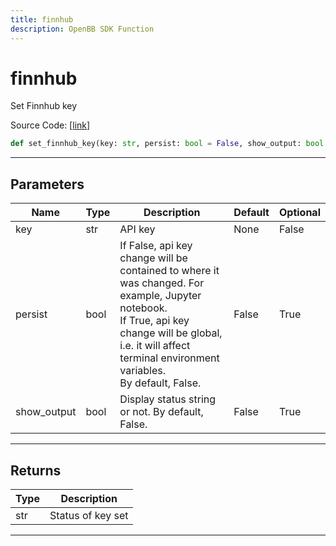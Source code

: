 ```yaml
---
title: finnhub
description: OpenBB SDK Function
---
```


# finnhub

Set Finnhub key

Source Code: [[link](https://github.com/OpenBB-finance/OpenBBTerminal/tree/main/openbb_terminal/keys_model.py#L755)]

```python
def set_finnhub_key(key: str, persist: bool = False, show_output: bool = False) -> str
```

---

## Parameters

| Name | Type | Description | Default | Optional |
| ---- | ---- | ----------- | ------- | -------- |
| key | str | API key | None | False |
| persist | bool | If False, api key change will be contained to where it was changed. For example, Jupyter notebook.<br/>If True, api key change will be global, i.e. it will affect terminal environment variables.<br/>By default, False. | False | True |
| show_output | bool | Display status string or not. By default, False. | False | True |


---

## Returns

| Type | Description |
| ---- | ----------- |
| str | Status of key set |
---

